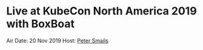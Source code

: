# Live at KubeCon North America 2019 with BoxBoat

<a href="https://www.youtube.com/embed/y9j8FxRyIrg"></a>

Air Date: 20 Nov 2019
Host: [Peter Smails](twitter.com/petersmails)